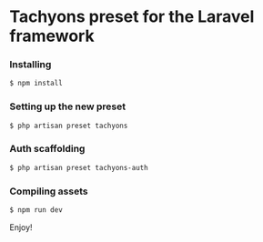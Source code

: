 # Tachyons preset for the Laravel framework

### Installing
```bash
$ npm install
```

### Setting up the new preset
```bash
$ php artisan preset tachyons
```

### Auth scaffolding
```bash
$ php artisan preset tachyons-auth
```

### Compiling assets
```bash
$ npm run dev
```

Enjoy!
